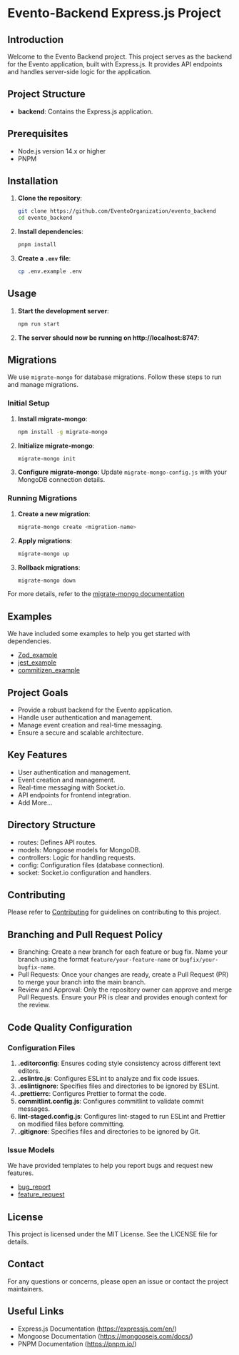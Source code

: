 # Evento-Backend Express.js Project

## Introduction

Welcome to the Evento Backend project. This project serves as the backend for the Evento application, built with Express.js. It provides API endpoints and handles server-side logic for the application.

## Project Structure

- **backend**: Contains the Express.js application.

## Prerequisites

- Node.js version 14.x or higher
- PNPM

## Installation

1. **Clone the repository**:

   ```sh
   git clone https://github.com/EventoOrganization/evento_backend
   cd evento_backend
   ```

2. **Install dependencies**:

   ```sh
   pnpm install
   ```

3. **Create a `.env` file**:

   ```sh
   cp .env.example .env
   ```

## Usage

1. **Start the development server**:

   ```sh
   npm run start
   ```

2. **The server should now be running on http://localhost:8747**:

## Migrations

We use `migrate-mongo` for database migrations. Follow these steps to run and manage migrations.

### Initial Setup

1. **Install migrate-mongo**:
   ```sh
   npm install -g migrate-mongo

2. **Initialize migrate-mongo**:
   ```sh
   migrate-mongo init
   
3. **Configure migrate-mongo**:
   Update `migrate-mongo-config.js` with your MongoDB connection details.

### Running Migrations

1. **Create a new migration**:
   ```sh
   migrate-mongo create <migration-name>
2. **Apply migrations**:
   ```sh
   migrate-mongo up
3. **Rollback migrations**:
   ```sh
   migrate-mongo down

For more details, refer to the [migrate-mongo documentation](https://github.com/seppevs/migrate-mongo)

## Examples

We have included some examples to help you get started with dependencies.

- [Zod_example](https://github.com/EventoOrganization/evento_web/tree/main/examples/zod-example.ts)
- [jest_example](https://github.com/EventoOrganization/evento_web/tree/main/examples/jest-example.ts)
- [commitizen_example](https://github.com/EventoOrganization/evento_web/tree/main/examples/commitizen-example.md)

## Project Goals

- Provide a robust backend for the Evento application.
- Handle user authentication and management.
- Manage event creation and real-time messaging.
- Ensure a secure and scalable architecture.

## Key Features

- User authentication and management.
- Event creation and management.
- Real-time messaging with Socket.io.
- API endpoints for frontend integration.
- Add More...

## Directory Structure

- routes: Defines API routes.
- models: Mongoose models for MongoDB.
- controllers: Logic for handling requests.
- config: Configuration files (database connection).
- socket: Socket.io configuration and handlers.

## Contributing

Please refer to [Contributing](CONTRIBUTING.md) for guidelines on contributing to this project.

## Branching and Pull Request Policy

- Branching: Create a new branch for each feature or bug fix. Name your branch using the format `feature/your-feature-name` or `bugfix/your-bugfix-name`.
- Pull Requests: Once your changes are ready, create a Pull Request (PR) to merge your branch into the main branch.
- Review and Approval: Only the repository owner can approve and merge Pull Requests. Ensure your PR is clear and provides enough context for the review.

## Code Quality Configuration

### Configuration Files

1. **.editorconfig**: Ensures coding style consistency across different text editors.
2. **.eslintrc.js**: Configures ESLint to analyze and fix code issues.
3. **.eslintignore**: Specifies files and directories to be ignored by ESLint.
4. **.prettierrc**: Configures Prettier to format the code.
5. **commitlint.config.js**: Configures commitlint to validate commit messages.
6. **lint-staged.config.js**: Configures lint-staged to run ESLint and Prettier on modified files before committing.
7. **.gitignore**: Specifies files and directories to be ignored by Git.

### Issue Models

We have provided templates to help you report bugs and request new features.

- [bug_report](.github/ISSUE_TEMPLATE/bug_report.md)
- [feature_request](.github/ISSUE_TEMPLATE/feature_request.md)

## License

This project is licensed under the MIT License. See the LICENSE file for details.

## Contact

For any questions or concerns, please open an issue or contact the project maintainers.

## Useful Links

- Express.js Documentation (https://expressjs.com/en/)
- Mongoose Documentation (https://mongoosejs.com/docs/)
- PNPM Documentation (https://pnpm.io/)

